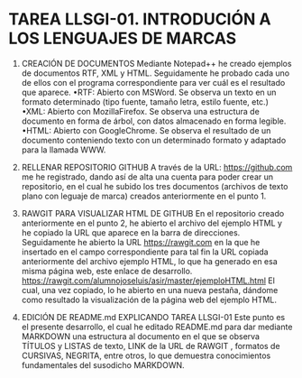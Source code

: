 # TAREA LLSGI-01. INTRODUCIÓN A LOS LENGUAJES DE MARCAS
1. CREACIÓN DE DOCUMENTOS
Mediante Notepad++ he creado ejemplos de documentos RTF, XML y HTML. Seguidamente he probado cada uno de ellos con el programa correspondiente para ver cuál es el resultado que aparece.
•RTF: Abierto con MSWord. Se observa un texto en un formato determinado (tipo fuente, tamaño letra, estilo fuente, etc.)
•XML: Abierto con MozillaFirefox. Se observa una estructura de documento en forma de árbol, con datos almacenado en forma legible.
•HTML: Abierto con GoogleChrome. Se observa el resultado de un documento conteniendo texto con un determinado formato y adaptado para la llamada WWW.

2. RELLENAR REPOSITORIO GITHUB
A través de la URL: https://github.com me he registrado, dando así de alta una cuenta para poder crear un repositorio, en el cual he subido los tres documentos (archivos de texto plano con leguaje de marca) creados anteriormente en el punto 1.

3. RAWGIT PARA VISUALIZAR HTML DE GITHUB
En el repositorio creado anteriormente en el punto 2, he abierto el archivo del ejemplo HTML y he copiado la URL que aparece en la barra de direcciones. Seguidamente he abierto la URL https://rawgit.com en la que he insertado en el campo correspondiente para tal fin la URL copiada anteriormente del archivo ejemplo HTML, lo que ha generado en esa misma página web, este enlace de desarrollo.
https://rawgit.com/alumnojoseluis/asir/master/ejemploHTML.html
El cual, una vez copiado, lo he abierto en una nueva pestaña, dándome como resultado la visualización de la página web del ejemplo HTML.

4. EDICIÓN DE README.md EXPLICANDO TAREA LLSGI-01
Este punto es el presente desarrollo, el cual he editado README.md para dar mediante MARKDOWN una estructura al documento en el que se observa TÍTULOS y LISTAS de texto, LINK de la URL de RAWGIT , formatos de CURSIVAS, NEGRITA, entre otros, lo que demuestra conocimientos fundamentales del susodicho MARKDOWN.
